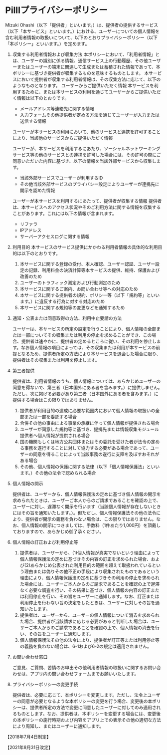 # Pilllプライバシーポリシー

Mizuki Ohashi（以下「提供者」といいます。）は、提供者の提供するサービス（以下「本サービス」といいます。）における、ユーザーについての個人情報を含む利用者情報の取扱いについて、以下のとおりプライバシーポリシー（以下「本ポリシー」といいます。）を定めます。

1. 収集する利用者情報および収集方法
本ポリシーにおいて、「利用者情報」とは、ユーザーの識別に係る情報、通信サービス上の行動履歴、その他ユーザーまたはユーザーの端末に関連して生成または蓄積された情報であって、本ポリシーに基づき提供者が収集するものを意味するものとします。
本サービスにおいて提供者が収集する利用者情報は、その収集方法に応じて、以下のようなものとなります。
ユーザーからご提供いただく情報
本サービスを利用するために、または本サービスの利用を通じてユーザーからご提供いただく情報は以下のとおりです。
    - メールアドレス等連絡先に関する情報
    - 入力フォームその他提供者が定める方法を通じてユーザーが入力または送信する情報

    ユーザーが本サービスの利用において、他のサービスと連携を許可することにより、当該他のサービスからご提供いただく情報

    ユーザーが、本サービスを利用するにあたり、ソーシャルネットワーキングサービス等の他のサービスとの連携を許可した場合には、その許可の際にご同意いただいた内容に基づき、以下の情報を当該外部サービスから収集します。

    - 当該外部サービスでユーザーが利用するID
    - その他当該外部サービスのプライバシー設定によりユーザーが連携先に開示を認めた情報

    ユーザーが本サービスを利用するにあたって、提供者が収集する情報
    提供者は、本サービスへのアクセス状況やそのご利用方法に関する情報を収集することがあります。これには以下の情報が含まれます。

    - リファラ
    - IPアドレス
    - サーバーアクセスログに関する情報
2. 利用目的
本サービスのサービス提供にかかわる利用者情報の具体的な利用目的は以下のとおりです。

    1. 本サービスに関する登録の受付、本人確認、ユーザー認証、ユーザー設定の記録、利用料金の決済計算等本サービスの提供、維持、保護および改善のため
    2. ユーザーのトラフィック測定および行動測定のため
    3. 本サービスに関するご案内、お問い合わせ等への対応のため
    4. 本サービスに関する提供者の規約、ポリシー等（以下「規約等」といいます。）に違反する行為に対する対応のため
    5. 本サービスに関する規約等の変更などを通知するため
3. 通知・公表または同意取得の方法、利用中止要請の方法

    ユーザーは、本サービスの所定の設定を行うことにより、個人情報の全部または一部についてその収集または利用の停止を求めることができ、この場合、提供者は速やかに、提供者の定めるところに従い、その利用を停止します。なお個人情報の項目によっては、その収集または利用が本サービスの前提となるため、提供者所定の方法により本サービスを退会した場合に限り、提供者はその収集または利用を停止します。

4. 第三者提供

    提供者は、利用者情報のうち、個人情報については、あらかじめユーザーの同意を得ないで、第三者（日本国外にある者を含みます。）に提供しません。ただし、次に掲げる必要があり第三者（日本国外にある者を含みます。）に提供する場合はこの限りではありません。

    1. 提供者が利用目的の達成に必要な範囲内において個人情報の取扱いの全部または一部を委託する場合
    2. 合併その他の事由による事業の承継に伴って個人情報が提供される場合
    3. ユーザーが同意した規約等に基づき、提携先または情報収集モジュール提供者へ個人情報が提供される場合
    4. 国の機関もしくは地方公共団体またはその委託を受けた者が法令の定める事務を遂行することに対して協力する必要がある場合であって、ユーザーの同意を得ることによって当該事務の遂行に支障を及ぼすおそれがある場合
    5. その他、個人情報の保護に関する法律（以下「個人情報保護法」といいます。）その他の法令で認められる場合
5. 個人情報の開示

    提供者は、ユーザーから、個人情報保護法の定めに基づき個人情報の開示を求められたときは、ユーザーご本人からのご請求であることを確認の上で、ユーザーに対し、遅滞なく開示を行います（当該個人情報が存在しないときにはその旨を通知いたします。）。但ただし、個人情報保護法その他の法令により、提供者が開示の義務を負わない場合は、この限りではありません。なお、個人情報の開示につきましては、手数料（1件あたり1,000円）を頂戴しておりますので、あらかじめ御了承ください。

6. 個人情報の訂正および利用停止等
    1. 提供者は、ユーザーから、(1)個人情報が真実でないという理由によって個人情報保護法の定めに基づきその内容の訂正を求められた場合、および(2)あらかじめ公表された利用目的の範囲を超えて取扱われているという理由または偽りその他不正の手段により収集されたものであるという理由により、個人情報保護法の定めに基づきその利用の停止を求められた場合には、ユーザーご本人からのご請求であることを確認の上で遅滞なく必要な調査を行い、その結果に基づき、個人情報の内容の訂正または利用停止を行い、その旨をユーザーに通知します。なお、訂正または利用停止を行わない旨の決定をしたときは、ユーザーに対しその旨を通知いたします。
    2. 提供者は、ユーザーから、ユーザーの個人情報について消去を求められた場合、提供者が当該請求に応じる必要があると判断した場合は、ユーザーご本人からのご請求であることを確認の上で、個人情報の消去を行い、その旨をユーザーに通知します。
    3. 個人情報保護法その他の法令により、提供者が訂正等または利用停止等の義務を負わない場合は、6-1および6-2の規定は適用されません。
7. お問い合わせ窓口

    ご意見、ご質問、苦情のお申出その他利用者情報の取扱いに関するお問い合わせは、アプリ内の問い合わせフォームまでお願いいたします。

8. プライバシーポリシーの変更手続

    提供者は、必要に応じて、本ポリシーを変更します。ただし、法令上ユーザーの同意が必要となるような本ポリシーの変更を行う場合、変更後の本ポリシーは、提供者所定の方法で変更に同意したユーザーに対してのみ適用されるものとします。なお、提供者は、本ポリシーを変更する場合には、変更後の本ポリシーの施行時期および内容をアプリ上での表示その他の適切な方法により周知し、またはユーザーに通知します。

【2018年7月4日制定】

【2021年8月31日改定】
